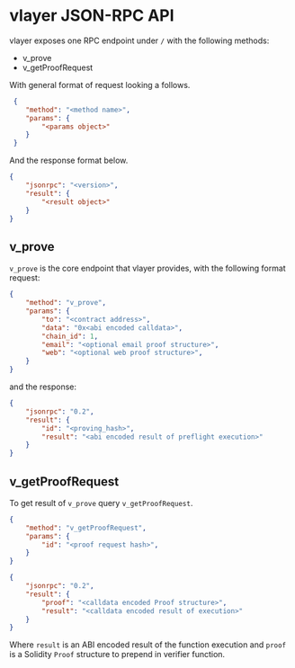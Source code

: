 # vlayer JSON-RPC API

vlayer exposes one RPC endpoint under `/` with the following methods:
- v_prove
- v_getProofRequest

With general format of request looking a follows.

```json
 {
    "method": "<method name>",
    "params": {
        "<params object>"
    }
 }
```

And the response format below.

```json
{
    "jsonrpc": "<version>",
    "result": {
        "<result object>"
    }
}
```


## v_prove
`v_prove` is the core endpoint that vlayer provides, with the following format request:

```json
{
    "method": "v_prove",
    "params": {   
        "to": "<contract address>",
        "data": "0x<abi encoded calldata>",
        "chain_id": 1,
        "email": "<optional email proof structure>",
        "web": "<optional web proof structure>",
    }
}
```

and the response:

```json
{
    "jsonrpc": "0.2",
    "result": {
        "id": "<proving_hash>",
        "result": "<abi encoded result of preflight execution>"
    }
}
```

## v_getProofRequest
To get result of `v_prove` query `v_getProofRequest`. 

```json
{
    "method": "v_getProofRequest",
    "params": {   
        "id": "<proof request hash>",
    }    
}
```

```json
{
    "jsonrpc": "0.2",
    "result": {
        "proof": "<calldata encoded Proof structure>",
        "result": "<calldata encoded result of execution>"
    }
}
```

Where `result` is an ABI encoded result of the function execution and `proof` is a Solidity `Proof` structure to prepend in verifier function.
